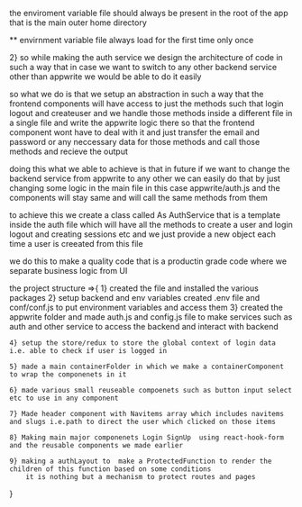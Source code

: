 the enviroment variable file should always be present in the root of the app that is the main outer home directory 


** envirnment variable file always load for the first time only once 



2} so while making the auth service we design the architecture of code in such a way that in case we want to switch to any other backend service other than appwrite we would be able to do it easily 

so what we do is that we setup an abstraction in such a way that the frontend components will have access to just the methods such that  login logout and createuser and we handle those methods inside a different file in a single file and write the appwrite logic there so that the frontend component wont have to deal with it and just transfer the email and password or any neccessary data for those methods and call those methods and recieve the output 

doing this what we able to achieve is that in future if we want to change the backend service from appwrite to any other we can easily do that by just changing some logic in the main file in this case appwrite/auth.js and the components will stay same and will call the same methods from them 

to achieve this we create a class called As AuthService that is a template inside the auth file which will have all the methods to create a user and login logout and creating sessions etc and we just provide a new object each time a user is creeated from this file 

we do this to make a quality code that is a productin grade code where we separate business logic from UI 



the project structure =>{
    1} created the file and installed the various packages
    2} setup backend and env variables created .env file and conf/conf.js to put environment variables and access them
    3} created the appwrite folder and made auth.js and config.js file to make services such as auth and other service to access the backend and interact with backend

    4} setup the store/redux to store the global context of login data i.e. able to check if user is logged in 

    5} made a main containerFolder in which we make a containerComponent to wrap the componenets in it 

    6} made various small reuseable compoenets such as button input select etc to use in any component

    7} Made header component with Navitems array which includes navitems and slugs i.e.path to direct the user which clicked on those items  

    8} Making main major componenets Login SignUp  using react-hook-form and the reusable components we made earlier

    9} making a authLayout to  make a ProtectedFunction to render the children of this function based on some conditions
        it is nothing but a mechanism to protect routes and pages 


}
